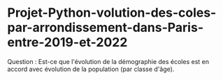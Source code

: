 # Projet-Python-volution-des-coles-par-arrondissement-dans-Paris-entre-2019-et-2022
Question : Est-ce que l'évolution de la démographie des écoles est en accord avec évolution de la population (par classe d'âge).
